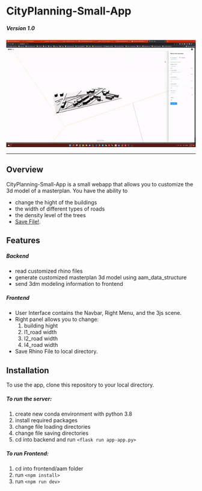 # CityPlanning-Small-App
##### Version 1.0
![Demo Animation](https://github.com/mengxihe/fullstack_dev_sample/blob/main/gif/appgif.gif)


---
## Overview

CityPlanning-Small-App is a small webapp that allows you to customize the 3d model of a masterplan. You have the ability to 
- change the hight of the buildings 
- the width of different types of roads
- the density level of the trees 
- [Save File!](.). 

## Features

##### Backend

- read customized rhino files
- generate customized masterplan 3d model using aam_data_structure 
- send 3dm modeling information to frontend

##### Frontend

- User Interface contains the Navbar, Right Menu, and the 3js scene.
- Right panel allows you to change:
    1. building hight
    2. l1_road width
    3. l2_road width
    4. l4_road width
- Save Rhino File to local directory. 

## Installation 

To use the app, clone this repository to your local directory.

##### To run the server:
  1. create new conda environment with python 3.8
  2. install required packages
  3. change file loading directories
  4. change file saving directories
  5. cd into backend and run `<flask run app-app.py>`

##### To run Frontend:

1. cd into frontend/aam folder
2. run `<npm install>`
3. run `<npm run dev>`
    
